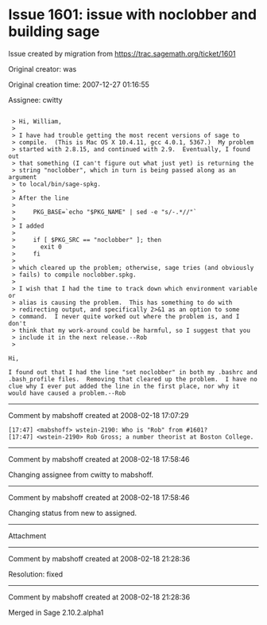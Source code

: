 # Issue 1601: issue with noclobber and building sage

Issue created by migration from https://trac.sagemath.org/ticket/1601

Original creator: was

Original creation time: 2007-12-27 01:16:55

Assignee: cwitty


```

 > Hi, William,
 >
 > I have had trouble getting the most recent versions of sage to
 > compile.  (This is Mac OS X 10.4.11, gcc 4.0.1, 5367.)  My problem
 > started with 2.8.15, and continued with 2.9.  Eventually, I found out
 > that something (I can't figure out what just yet) is returning the
 > string "noclobber", which in turn is being passed along as an argument
 > to local/bin/sage-spkg.
 >
 > After the line
 >
 >     PKG_BASE=`echo "$PKG_NAME" | sed -e "s/-.*//"`
 >
 > I added
 >
 >     if [ $PKG_SRC == "noclobber" ]; then
 >       exit 0
 >     fi
 >
 > which cleared up the problem; otherwise, sage tries (and obviously
 > fails) to compile noclobber.spkg.
 >
 > I wish that I had the time to track down which environment variable or
 > alias is causing the problem.  This has something to do with
 > redirecting output, and specifically 2>&1 as an option to some
 > command.  I never quite worked out where the problem is, and I don't
 > think that my work-around could be harmful, so I suggest that you
 > include it in the next release.--Rob
 >

Hi,

I found out that I had the line "set noclobber" in both my .bashrc and
.bash_profile files.  Removing that cleared up the problem.  I have no
clue why I ever put added the line in the first place, nor why it
would have caused a problem.--Rob
```



---

Comment by mabshoff created at 2008-02-18 17:07:29


```
[17:47] <mabshoff> wstein-2190: Who is "Rob" from #1601?
[17:47] <wstein-2190> Rob Gross; a number theorist at Boston College.
```



---

Comment by mabshoff created at 2008-02-18 17:58:46

Changing assignee from cwitty to mabshoff.


---

Comment by mabshoff created at 2008-02-18 17:58:46

Changing status from new to assigned.


---

Attachment


---

Comment by mabshoff created at 2008-02-18 21:28:36

Resolution: fixed


---

Comment by mabshoff created at 2008-02-18 21:28:36

Merged in Sage 2.10.2.alpha1
